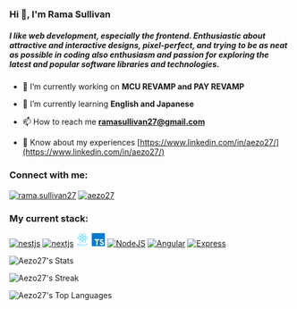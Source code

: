 ### Hi 👋, I'm Rama Sullivan
<h5>I like web development, especially the frontend. Enthusiastic about attractive and interactive designs, pixel-perfect, and trying to be as neat as possible in coding also enthusiasm and passion for exploring the latest and popular software libraries and technologies.</h3>

- 🔭 I’m currently working on **MCU REVAMP and PAY REVAMP**

- 🌱 I’m currently learning **English and Japanese**

- 📫 How to reach me **ramasullivan27@gmail.com**

- 📄 Know about my experiences [https://www.linkedin.com/in/aezo27/](https://www.linkedin.com/in/aezo27/)


<h3 align="left">Connect with me:</h3>
<p align="left">

<a href="https://fb.com/rama.sullivan27" target="blank"><img align="center" src="https://raw.githubusercontent.com/rahuldkjain/github-profile-readme-generator/master/src/images/icons/Social/facebook.svg" alt="rama.sullivan27" height="30" width="40" /></a>
<a href="https://instagram.com/aezo27" target="blank"><img align="center" src="https://raw.githubusercontent.com/rahuldkjain/github-profile-readme-generator/master/src/images/icons/Social/instagram.svg" alt="aezo27" height="30" width="40" /></a>

</p>


<h3 align="left">My current stack:</h3>
<p align="left"><a href="https://nestjs.com/" target="_blank" rel="noreferrer"><img src="https://camo.githubusercontent.com/2093e1eb4bc9b4f31f6b65facf62aa81bfb0630639ed2607cc1006f2656f1cf7/68747470733a2f2f6e6573746a732e636f6d2f696d672f6c6f676f2d736d616c6c2e737667" alt="nestjs" width="24" height="24"/></a> <a href="https://nextjs.org/" target="_blank" rel="noreferrer"><img src="https://camo.githubusercontent.com/39791c3e4c4387b8b913628a8f258768ea3a4a71fc815ced2219f81c22c71f6a/68747470733a2f2f6173736574732e76657263656c2e636f6d2f696d6167652f75706c6f61642f76313636323133303535392f6e6578746a732f49636f6e5f6c696768745f6261636b67726f756e642e706e67" alt="nextjs" width="24" height="24"/></a> <a href="https://reactjs.org/" target="_blank" rel="noreferrer"><img src="https://raw.githubusercontent.com/devicons/devicon/master/icons/react/react-original-wordmark.svg" alt="react" width="24" height="24"/></a> <a href="https://www.typescriptlang.org/" target="_blank" rel="noreferrer"><img src="https://raw.githubusercontent.com/devicons/devicon/master/icons/typescript/typescript-original.svg" alt="typescript" width="24" height="24"/></a> <a href="https://nodejs.org/" rel="nofollow"><img alt="NodeJS" title="NodeJS" width="21" src="https://camo.githubusercontent.com/753324e0762efec526db9eb33eb7b5cd3cc10458db94ff63eb9758e004c2b605/68747470733a2f2f7365656b6c6f676f2e636f6d2f696d616765732f4e2f6e6f64656a732d6c6f676f2d464245313232453337372d7365656b6c6f676f2e636f6d2e706e67"></a> <a href="https://angular.dev" rel="nofollow"><img alt="Angular" title="Angular" width="24" src="https://raw.githubusercontent.com/angular/angular/main/adev/src/assets/images/press-kit/angular_icon_gradient.gif"></a> <a href="https://expressjs.com/" rel="nofollow"><img alt="Express" title="Express" width="80" src="https://camo.githubusercontent.com/f6128b6a17c28ec054b7ab67e595d39f503a0e17b116901141c05e1a1016985a/68747470733a2f2f692e636c6f756475702e636f6d2f7a6659366c4c376546612d3330303078333030302e706e67"></a></p>

![Aezo27's Stats](https://githubstatgenerator-aezo27s-projects.vercel.app/api?username=aezo27&theme=tokyonight&show_icons=true&hide_border=false&count_private=true&include_all_commits=true)

![Aezo27's Streak](https://github-readme-streak-stats.herokuapp.com/?user=Aezo27&theme=tokyonight&hide_border=false)

![Aezo27's Top Languages](https://githubstatgenerator-aezo27s-projects.vercel.app/api/top-langs/?username=Aezo27&theme=tokyonight&show_icons=true&hide_border=false&layout=compact&langs_count=8)

